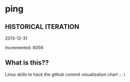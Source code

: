 # ping

## HISTORICAL ITERATION
2013-12-31

Incremented: 6056

## What is this?? 
Linux skills to hack the github commit visualization chart `;-)`
